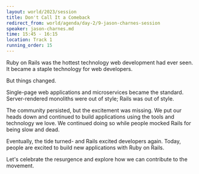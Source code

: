 ```yaml
---
layout: world/2023/session
title: Don't Call It a Comeback
redirect_from: world/agenda/day-2/9-jason-charnes-session
speaker: jason-charnes.md
time: 15:45 - 16:15
location: Track 1
running_order: 15
---
```


Ruby on Rails was the hottest technology web development had ever seen. It became a staple technology for web developers.

But things changed.

Single-page web applications and microservices became the standard. Server-rendered monoliths were out of style; Rails was out of style.

The community persisted, but the excitement was missing. We put our heads down and continued to build applications using the tools and technology we love. We continued doing so while people mocked Rails for being slow and dead.

Eventually, the tide turned- and Rails excited developers again. Today, people are excited to build new applications with Ruby on Rails.

Let's celebrate the resurgence and explore how we can contribute to the movement.

